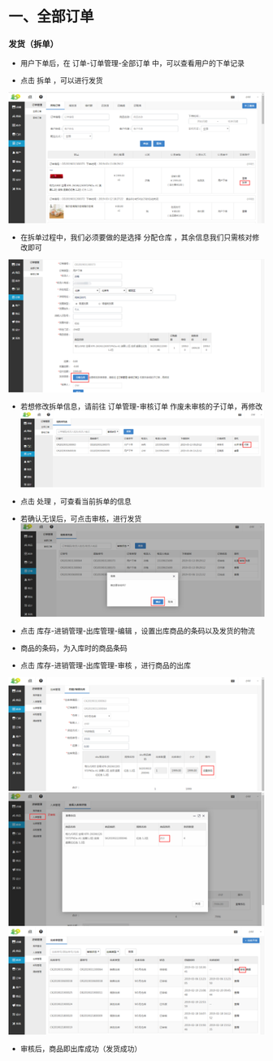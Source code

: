 # 一、全部订单

### 发货（拆单）

*   用户下单后，在 订单-订单管理-全部订单 中，可以查看用户的下单记录

*   点击 拆单 ，可以进行发货

![](images/order1.jpg)
* 在拆单过程中，我们必须要做的是选择 分配仓库 ，其余信息我们只需核对修改即可

![](images/order2.jpg)
* 若想修改拆单信息，请前往 订单管理-审核订单 作废未审核的子订单，再修改
![](images/order3.jpg)
*   点击 处理 ，可查看当前拆单的信息

*   若确认无误后，可点击审核，进行发货
![](images/order4.jpg)
*   点击 库存-进销管理-出库管理-编辑 ，设置出库商品的条码以及发货的物流

*   商品的条码，为入库时的商品条码

*   点击 库存-进销管理-出库管理-审核 ，进行商品的出库

![](images/order5.jpg)
![](images/order6.jpg)
![](images/order7.jpg)
* 审核后，商品即出库成功（发货成功）
